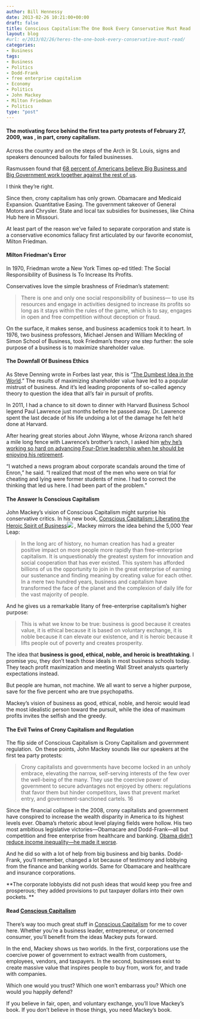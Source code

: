 ```yaml
---
author: Bill Hennessy
date: 2013-02-26 10:21:00+00:00
draft: false
title: Conscious Capitalism:The One Book Every Conservative Must Read
layout: blog
#url: e/2013/02/26/heres-the-one-book-every-conservative-must-read/
categories:
- Business
tags:
- Business
- Politics
- Dodd-Frank
- free enterprise capitalism
- Economy
- Politics
- John Mackey
- Milton Friedman
- Politics
type: "post"
---
```


#### The motivating force behind the first tea party protests of February 27, 2009, was , in part, crony capitalism.


Across the country and on the steps of the Arch in St. Louis, signs and speakers denounced bailouts for failed businesses.

Rasmussen found that [68 percent of Americans believe Big Business and Big Government work together against the rest of us](https://www.rasmussenreports.com/public_content/politics/general_politics/february_2011/68_believe_government_and_big_business_work_together_against_the_rest_of_us).

I think they’re right.

Since then, crony capitalism has only grown. Obamacare and Medicaid Expansion. Quantitative Easing. The government takeover of General Motors and Chrysler. State and local tax subsidies for businesses, like China Hub here in Missouri.

At least part of the reason we’ve failed to separate corporation and state is a conservative economics fallacy first articulated by our favorite economist, Milton Friedman.


#### Milton Friedman's Error


In 1970, Friedman wrote a New York Times op-ed titled: The Social Responsibility of Business Is To Increase Its Profits.

Conservatives love the simple brashness of Friedman’s statement:


> There is one and only one social responsibility of business— to use its resources and engage in activities designed to increase its profits so long as it stays within the rules of the game, which is to say, engages in open and free competition without deception or fraud.


On the surface, it makes sense, and business academics took it to heart. In 1976, two business professors, Michael Jensen and William Meckling of Simon School of Business, took Friedman’s theory one step further: the sole purpose of a business is to maximize shareholder value.


#### The Downfall Of Business Ethics


As Steve Denning wrote in Forbes last year, this is “[The Dumbest Idea in the World](https://www.forbes.com/sites/stevedenning/2011/11/28/maximizing-shareholder-value-the-dumbest-idea-in-the-world/).” The results of maximizing shareholder value have led to a popular mistrust of business. And it’s led leading proponents of so-called agency theory to question the idea that all’s fair in pursuit of profits.

In 2011, I had a chance to sit down to dinner with Harvard Business School legend Paul Lawrence just months before he passed away. Dr. Lawrence spent the last decade of his life undoing a lot of the damage he felt he’d done at Harvard.

After hearing great stories about John Wayne, whose Arizona ranch shared a mile long fence with Lawrence’s brother’s ranch, I asked him [why he’s working so hard on advancing Four-Drive leadership when he should be enjoying his retirement](https://hbswk.hbs.edu/item/2543.html).

“I watched a news program about corporate scandals around the time of Enron,” he said. “I realized that most of the men who were on trial for cheating and lying were former students of mine. I had to correct the thinking that led us here. I had been part of the problem.”


#### The Answer Is Conscious Capitalism


John Mackey’s vision of Conscious Capitalism might surprise his conservative critics. In his new book, [Conscious Capitalism: Liberating the Heroic Spirit of Business](https://www.amazon.com/gp/product/1422144208/ref=as_li_ss_tl?ie=UTF8&camp=1789&creative=390957&creativeASIN=1422144208&linkCode=as2&tag=hennesssview-20)![](https://www.assoc-amazon.com/e/ir?t=hennesssview-20&l=as2&o=1&a=1422144208)
, Mackey mirrors the idea behind the 5,000 Year Leap:


> In the long arc of history, no human creation has had a greater positive impact on more people more rapidly than free-enterprise capitalism. It is unquestionably the greatest system for innovation and social cooperation that has ever existed. This system has afforded billions of us the opportunity to join in the great enterprise of earning our sustenance and finding meaning by creating value for each other. In a mere two hundred years, business and capitalism have transformed the face of the planet and the complexion of daily life for the vast majority of people.


And he gives us a remarkable litany of free-enterprise capitalism’s higher purpose:


> This is what we know to be true: business is good because it creates value, it is ethical because it is based on voluntary exchange, it is noble because it can elevate our existence, and it is heroic because it lifts people out of poverty and creates prosperity.


The idea that **business is good, ethical, noble, and heroic is breathtaking**. I promise you, they don’t teach those ideals in most business schools today. They teach profit maximization and meeting Wall Street analysts quarterly expectations instead.

But people are human, not machine. We all want to serve a higher purpose, save for the five percent who are true psychopaths.

Mackey’s vision of business as good, ethical, noble, and heroic would lead the most idealistic person toward the pursuit, while the idea of maximum profits invites the selfish and the greedy.


#### The Evil Twins of Crony Capitalism and Regulation


The flip side of Conscious Capitalism is Crony Capitalism and government regulation.  On these points, John Mackey sounds like our speakers at the first tea party protests:


> Crony capitalists and governments have become locked in an unholy embrace, elevating the narrow, self-serving interests of the few over the well-being of the many. They use the coercive power of government to secure advantages not enjoyed by others: regulations that favor them but hinder competitors, laws that prevent market entry, and government-sanctioned cartels. 16


Since the financial collapse in the 2008, crony capitalists and government have conspired to increase the wealth disparity in America to its highest levels ever. Obama’s rhetoric about level playing fields were hollow. His two most ambitious legislative victories—Obamacare and Dodd-Frank—all but competition and free enterprise from healthcare and banking. [Obama didn’t reduce income inequality—he made it worse](https://www.forbes.com/sites/frederickallen/2012/10/02/how-income-inequality-is-damaging-the-u-s/).

And he did so with a lot of help from big business and big banks. Dodd-Frank, you’ll remember, changed a lot because of testimony and lobbying from the finance and banking worlds. Same for Obamacare and healthcare and insurance corporations.

**The corporate lobbyists did not push ideas that would keep you free and prosperous; they added provisions to put taxpayer dollars into their own pockets. **




#### Read [Conscious Capitalism](https://www.amazon.com/gp/product/1422144208/ref=as_li_ss_tl?ie=UTF8&camp=1789&creative=390957&creativeASIN=1422144208&linkCode=as2&tag=hennesssview-20)


There’s way too much great stuff in [Conscious Capitalism](https://www.amazon.com/gp/product/1422144208/ref=as_li_ss_tl?ie=UTF8&camp=1789&creative=390957&creativeASIN=1422144208&linkCode=as2&tag=hennesssview-20) for me to cover here. Whether you’re a business leader, entrepreneur, or concerned consumer, you’ll benefit from the ideas Mackey puts forward.

In the end, Mackey shows us two worlds. In the first, corporations use the coercive power of government to extract wealth from customers, employees, vendors, and taxpayers. In the second, businesses exist to create massive value that inspires people to buy from, work for, and trade with companies.

Which one would you trust? Which one won’t embarrass you? Which one would you happily defend?

If you believe in fair, open, and voluntary exchange, you’ll love Mackey’s book. If you don’t believe in those things, you need Mackey’s book.

